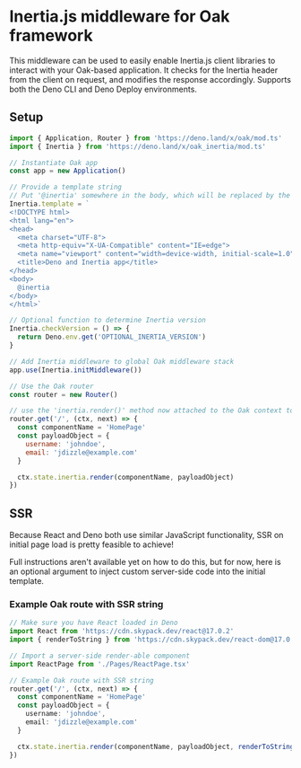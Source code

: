# Inertia.js middleware for Oak framework

This middleware can be used to easily enable Inertia.js client libraries to interact with your Oak-based application. It checks for the Inertia header from the client on request, and modifies the response accordingly. Supports both the Deno CLI and Deno Deploy environments.

## Setup

```js
import { Application, Router } from 'https://deno.land/x/oak/mod.ts'
import { Inertia } from 'https://deno.land/x/oak_inertia/mod.ts'

// Instantiate Oak app
const app = new Application()

// Provide a template string
// Put '@inertia' somewhere in the body, which will be replaced by the Inertia bootstrapping frontend code
Inertia.template = `
<!DOCTYPE html>
<html lang="en">
<head>
  <meta charset="UTF-8">
  <meta http-equiv="X-UA-Compatible" content="IE=edge">
  <meta name="viewport" content="width=device-width, initial-scale=1.0">
  <title>Deno and Inertia app</title>
</head>
<body>
  @inertia
</body>
</html>`

// Optional function to determine Inertia version
Inertia.checkVersion = () => {
  return Deno.env.get('OPTIONAL_INERTIA_VERSION')
}

// Add Inertia middleware to global Oak middleware stack
app.use(Inertia.initMiddleware())

// Use the Oak router
const router = new Router()

// use the 'inertia.render()' method now attached to the Oak context to render an Inertia page
router.get('/', (ctx, next) => {
  const componentName = 'HomePage'
  const payloadObject = {
    username: 'johndoe',
    email: 'jdizzle@example.com'
  }

  ctx.state.inertia.render(componentName, payloadObject)
})
```

## SSR

Because React and Deno both use similar JavaScript functionality, SSR on initial page load is pretty feasible to achieve!

Full instructions aren't available yet on how to do this, but for now, here is an optional argument to inject custom server-side code into the initial template.

### Example Oak route with SSR string
```ts
// Make sure you have React loaded in Deno
import React from 'https://cdn.skypack.dev/react@17.0.2'
import { renderToString } from 'https://cdn.skypack.dev/react-dom@17.0.2/cjs/react-dom-server.browser.production.min.js'

// Import a server-side render-able component
import ReactPage from './Pages/ReactPage.tsx'

// Example Oak route with SSR string
router.get('/', (ctx, next) => {
  const componentName = 'HomePage'
  const payloadObject = {
    username: 'johndoe',
    email: 'jdizzle@example.com'
  }

  ctx.state.inertia.render(componentName, payloadObject, renderToString(<ReactPage { ...payloadObject } />))
})
```